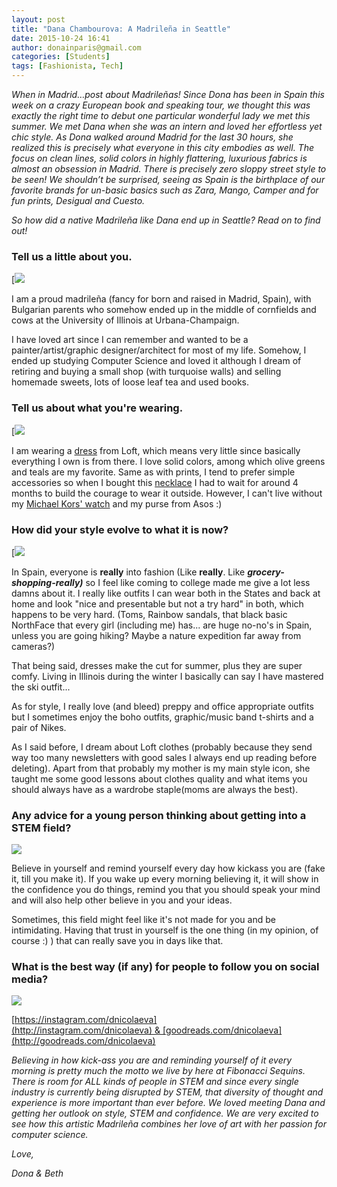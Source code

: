 ```yaml
---
layout: post
title: "Dana Chambourova: A Madrileña in Seattle"
date: 2015-10-24 16:41
author: donainparis@gmail.com
categories: [Students]
tags: [Fashionista, Tech]
---
```


*When in Madrid…post about Madrileñas! Since Dona has been in Spain this week on a crazy European book and speaking tour, we thought this was exactly the right time to debut one particular wonderful lady we met this summer. We met Dana when she was an intern and loved her effortless yet chic style. As Dona walked around Madrid for the last 30 hours, she realized this is precisely what everyone in this city embodies as well. The focus on clean lines, solid colors in highly flattering, luxurious fabrics is almost an obsession in Madrid. There is precisely zero sloppy street style to be seen! We shouldn’t be surprised, seeing as Spain is the birthplace of our favorite brands for un-basic basics such as Zara, Mango, Camper and for fun prints, Desigual and Cuesto.*

*So how did a native Madrileña like Dana end up in Seattle? Read on to find out!*

### Tell us a little about you.

[![](http://www.fibonaccisequinsblog.com/wp-content/uploads/2015/10/IMG_3473.jpg)

I am a proud madrileña (fancy for born and raised in Madrid, Spain), with Bulgarian parents who somehow ended up in the middle of cornfields and cows at the University of Illinois at Urbana-Champaign.

I have loved art since I can remember and wanted to be a painter/artist/graphic designer/architect for most of my life. Somehow, I ended up studying Computer Science and loved it although I dream of retiring and buying a small shop (with turquoise walls) and selling homemade sweets, lots of loose leaf tea and used books.

### Tell us about what you're wearing.

[![](http://www.fibonaccisequinsblog.com/wp-content/uploads/2015/10/IMG_3656.jpg)

I am wearing a [dress](http://amzn.to/1WbBkyF) from Loft, which means very little since basically everything I own is from there. I love solid colors, among which olive greens and teals are my favorite. Same as with prints, I tend to prefer simple accessories so when I bought this [necklace](http://amzn.to/1k1yDDI) I had to wait for around 4 months to build the courage to wear it outside. However, I can't live without my [Michael Kors' watch](http://amzn.to/1jHbBCJ) and my purse from Asos :)

### How did your style evolve to what it is now?

[![](http://www.fibonaccisequinsblog.com/wp-content/uploads/2015/10/IMG_3661.jpg)

In Spain, everyone is **really** into fashion (Like **really**. Like ***grocery-shopping-really)*** so I feel like coming to college made me give a lot less damns about it. I really like outfits I can wear both in the States and back at home and look "nice and presentable but not a try hard" in both, which happens to be very hard. (Toms, Rainbow sandals, that black basic NorthFace that every girl (including me) has... are huge no-no's in Spain, unless you are going hiking? Maybe a nature expedition far away from cameras?)

That being said, dresses make the cut for summer, plus they are super comfy. Living in Illinois during the winter I basically can say I have mastered the ski outfit...

As for style, I really love (and bleed) preppy and office appropriate outfits but I sometimes enjoy the boho outfits, graphic/music band t-shirts and a pair of Nikes.

As I said before, I dream about Loft clothes (probably because they send way too many newsletters with good sales I always end up reading before deleting). Apart from that probably my mother is my main style icon, she taught me some good lessons about clothes quality and what items you should always have as a wardrobe staple(moms are always the best).

### Any advice for a young person thinking about getting into a STEM field?

[![](http://www.fibonaccisequinsblog.com/wp-content/uploads/2015/10/IMG_3459-683x1024.jpg)](http://www.fibonaccisequinsblog.com/wp-content/uploads/2015/10/IMG_3459-683x1024.jpg)

Believe in yourself and remind yourself every day how kickass you are (fake it, till you make it). If you wake up every morning believing it, it will show in the confidence you do things, remind you that you should speak your mind and will also help other believe in you and your ideas.

Sometimes, this field might feel like it's not made for you and be intimidating. Having that trust in yourself is the one thing (in my opinion, of course :) ) that can really save you in days like that.

### What is the best way (if any) for people to follow you on social media?

[![](http://www.fibonaccisequinsblog.com/wp-content/uploads/2015/10/IMG_3488-1024x683.jpg)](http://www.fibonaccisequinsblog.com/wp-content/uploads/2015/10/IMG_3488-1024x683.jpg)

[https://instagram.com/dnicolaeva](http://instagram.com/dnicolaeva) & [goodreads.com/dnicolaeva](http://goodreads.com/dnicolaeva)

*Believing in how kick-ass you are and reminding yourself of it every morning is pretty much the motto we live by here at Fibonacci Sequins. There is room for ALL kinds of people in STEM and since every single industry is currently being disrupted by STEM, that diversity of thought and experience is more important than ever before. We loved meeting Dana and getting her outlook on style, STEM and confidence. We are very excited to see how this artistic Madrileña combines her love of art with her passion for computer science.*

*Love,*

*Dona & Beth*
